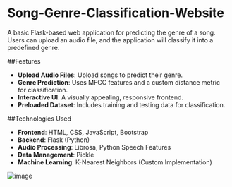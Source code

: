 # Song-Genre-Classification-Website


A basic Flask-based web application for predicting the genre of a song. Users can upload an audio file, and the application will classify it into a predefined genre.

##Features
- **Upload Audio Files**: Upload songs to predict their genre.
- **Genre Prediction**: Uses MFCC features and a custom distance metric for classification.
- **Interactive UI**: A visually appealing, responsive frontend.
- **Preloaded Dataset**: Includes training and testing data for classification.

##Technologies Used
- **Frontend**: HTML, CSS, JavaScript, Bootstrap
- **Backend**: Flask (Python)
- **Audio Processing**: Librosa, Python Speech Features
- **Data Management**: Pickle
- **Machine Learning**: K-Nearest Neighbors (Custom Implementation)



![image](https://github.com/user-attachments/assets/9fbb8f4a-94d7-41a7-8b8c-b586c9f2baea)



